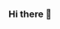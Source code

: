 ### Hi there 👋

<!--
<p align="left"> 
  <img src="https://profile-counter.glitch.me/yu-li/count.svg" /> Pageviews
</p>
-->

<!-- [![Yu's GitHub stats](https://github-readme-stats.vercel.app/api?username=yu-li)](https://github.com/anuraghazra/github-readme-stats) -->
<!-- [![Top Langs](https://github-readme-stats.vercel.app/api/top-langs/?username=yu-li&hide=css,html&layout=compact&theme=dark)](https://github.com/anuraghazra/github-readme-stats) -->


<!--
**yu-li/yu-li** is a ✨ _special_ ✨ repository because its `README.md` (this file) appears on your GitHub profile.

Here are some ideas to get you started:

- 🔭 I’m currently working on ...
- 🌱 I’m currently learning ...
- 👯 I’m looking to collaborate on ...
- 🤔 I’m looking for help with ...
- 💬 Ask me about ...
- 📫 How to reach me: ...
- 😄 Pronouns: ...
- ⚡ Fun fact: ...
-->
